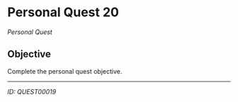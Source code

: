 # Personal Quest 20

*Personal Quest*

## Objective
Complete the personal quest objective.

---
*ID: QUEST00019*